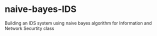 # naive-bayes-IDS
Building an IDS system using naive bayes algorithm for Information and Network Securtity class
